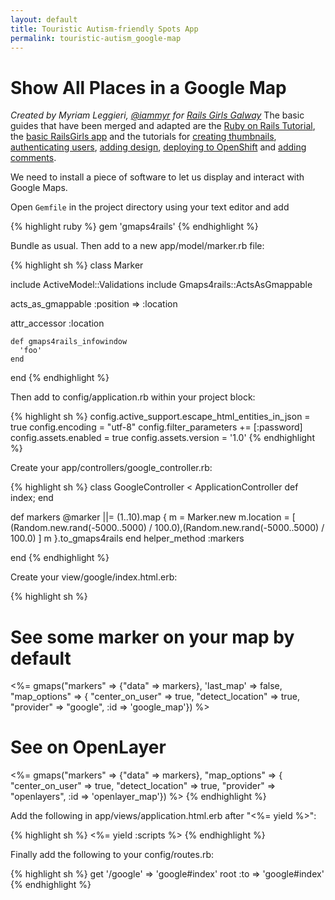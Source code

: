 ```yaml
---
layout: default
title: Touristic Autism-friendly Spots App 
permalink: touristic-autism_google-map
---
```


# Show All Places in a Google Map

*Created by Myriam Leggieri, [@iammyr](https://twitter.com/iammyr)*
*for [Rails Girls Galway](https://github.com/RailsGirlsGalway)*
The basic guides that have been merged and adapted are the [Ruby on Rails Tutorial](http://www.railstutorial.org/book), the [basic RailsGirls app](http://guides.railsgirls.com/app/) and the tutorials for [creating thumbnails](http://guides.railsgirls.com/thumbnails), [authenticating users](http://guides.railsgirls.com/devise/), [adding design](http://guides.railsgirls.com/design), [deploying to OpenShift](http://guides.railsgirls.com/openshift/) and [adding comments](http://guides.railsgirls.com/commenting).


We need to install a piece of software to let us display and interact with Google Maps.

Open `Gemfile` in the project directory using your text editor and add

{% highlight ruby %}
gem 'gmaps4rails'
{% endhighlight %}


Bundle as usual. Then add to a new app/model/marker.rb file:

{% highlight sh %}
class Marker

  include ActiveModel::Validations
  include Gmaps4rails::ActsAsGmappable

  acts_as_gmappable :position => :location

  attr_accessor :location

    def gmaps4rails_infowindow
      'foo'
    end

end
{% endhighlight %}



Then add to config/application.rb within your project block:

{% highlight sh %}
config.active_support.escape_html_entities_in_json = true
config.encoding = "utf-8"
config.filter_parameters += [:password]
config.assets.enabled = true
config.assets.version = '1.0'
{% endhighlight %}

Create your app/controllers/google_controller.rb:

{% highlight sh %}
class GoogleController < ApplicationController
  def index; end

  def markers
    @marker ||= (1..10).map {
      m = Marker.new
      m.location = [ (Random.new.rand(-5000..5000) / 100.0),(Random.new.rand(-5000..5000) / 100.0) ]
      m
    }.to_gmaps4rails
  end
  helper_method :markers

end
{% endhighlight %}

Create your view/google/index.html.erb:

{% highlight sh %}
<h1>See some marker on your map by default</h1>
<div class="google_map"></div>
<%= gmaps("markers" => {"data" => markers},
          'last_map' => false,
          "map_options" =>  {
            "center_on_user" => true,
            "detect_location" => true,
            "provider" => "google", :id => 'google_map'}) %>

<h1>See on OpenLayer</h1>
<div class="openlayer_map"></div>

<%= gmaps("markers" => {"data" => markers},
          "map_options" =>  {
  "center_on_user" => true,
  "detect_location" => true,
  "provider" => "openlayers", :id => 'openlayer_map'}) %>
{% endhighlight %}

Add the following in app/views/application.html.erb after "<%= yield %>":

{% highlight sh %}
<%= yield :scripts %>
{% endhighlight %}

Finally add the following to your config/routes.rb:

{% highlight sh %}
  get '/google' => 'google#index'
  root :to => 'google#index'
{% endhighlight %}
